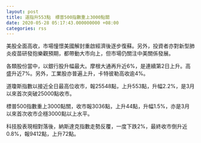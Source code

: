 ```yaml
---
layout: post
title: 道指升553點　標普500指數重上3000點關
date: 2020-05-28 05:17:43.000000000 +08:00
categories: rss
---
```


美股全面高收，市場憧憬美國解封重啟經濟後逐步復蘇。另外，投資者亦對新型肺炎疫苗研發抱樂觀預期，都帶動大市向上，但市場仍關注中美關係發展。

各類股份當中，以銀行股升幅最大。摩根大通再升近6%，是連續第2日上升。高盛升近7%。另外，工業股亦普遍上升，卡特彼勒高收逾4%。

道瓊斯指數以接近全日最高位收市，報25548點，上升553點，升幅2.2%，是3月以來首次突破25000點收市。

標普500指數重上3000點關，收市報3036點，上升44點，升幅1.5%，亦是3月以來首次收市企穩3000點以上水平。

科技股表現相對落後，納斯達克指數走勢反覆，一度下跌2%，最終收市倒升近0.8%，報9412點，上升72點。
